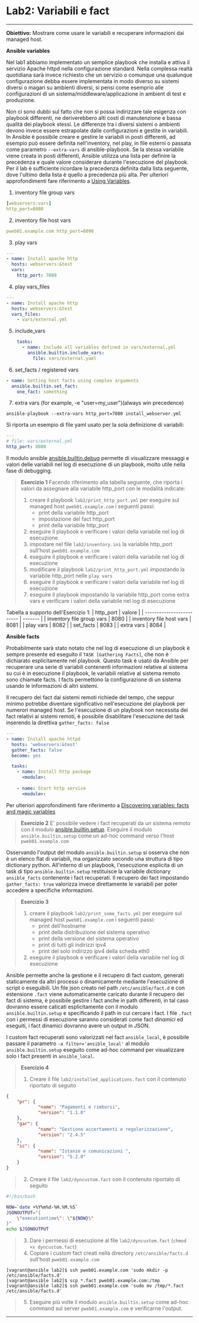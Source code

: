 # Lab2: Variabili e fact
---

**Obiettivo:** Mostrare come usare le variabili e recuperare informazioni dai managed host.

**Ansible variables**

Nel lab1 abbiamo implementato un semplice playbook che installa e attiva il servizio Apache httpd nella configurazione standard. Nella complessa realtà quotidiana sarà invece richiesto che un servizio o comunque una qualunque configurazione debba essere implementata in modo diverso su sistemi diversi o magari su ambienti diversi, si pensi come esemprio alle configurazioni di un sistema/middleware/applicazione in ambient di test e produzione.

Non ci sono dubbi sul fatto che non si possa indirizzare tale esigenza con playbook differenti, ne deriverebbero alti costi di manutenzione e bassa qualità dei playbook stessi.
Le differenze tra i diversi sistemi o ambienti devono invece essere estrapolate dalle configurazioni e gestite in variabili.
In Ansible è possibile creare e gestire le variabili in posti differenti, ad esempio può essere definita nell'inventory, nel play, in file esterni o passata come parametro `--extra-vars` di ansible-playbook.
Se la stessa variabile viene creata in posti differenti, Ansible utilizza una lista per definire la precedenza e quale valore considerare durante l'esecuzione del playbook. Per il lab è sufficiente ricordare la precedenza definita dalla lista seguente, dove l'ultimo della lista è quello a precedenza più alta. Per ulteriori approfondimenti fare riferimento a [Using Variables](https://docs.ansible.com/ansible/latest/user_guide/playbooks_variables.html).

1. inventory file group vars
```yaml
[webservers:vars]
http_port=8080
```
2. inventory file host vars
```yaml
pweb01.example.com http_port=8090
```
3. play vars
```yaml
---
- name: Install apache http
  hosts: webservers:&test
  vars:
    http_port: 7080
```
4. play vars_files
```yaml
---
- name: Install apache http
  hosts: webservers:&test
  vars_files:
    - vars/external.yml
```
5. include_vars
```yaml
    tasks:
      - name: Include all variables defined in vars/external.yml
        ansible.builtin.include_vars:
          file: vars/external.yaml
```
6. set_facts / registered vars
```yaml
- name: Setting host facts using complex arguments
  ansible.builtin.set_fact:
    one_fact: something
```
7. extra vars (for example, -e "user=my_user")(always win precedence)
```
ansible-playbook --extra-vars http_port=7080 install_webserver.yml
```

Si riporta un esempio di file yaml usato per la sola definizione di variabili:

```yaml
---
# file: vars/external.yml
http_port: 8080
```
Il modulo ansible [ansible.builtin.debug](https://docs.ansible.com/ansible/latest/collections/ansible/builtin/debug_module.html) permette di visualizzare messaggi e valori delle variabili nel log di esecuzione di un playbook, molto utile nella fase di debugging.

>**Esercizio 1**
>Facendo riferimento alla tabella seguente, che riporta i valori da assegnare alla variabile http_port con le modalità indicate:
>1. creare il playbook `lab2/print_http_port.yml` per eseguire sul managed host `pweb01.example.com` i seguenti passi:
>    * print della variabile http_port
>    * impostazione del fact http_port
>    * print della variabile http_port
>2. eseguire il playbook e verificare i valori della variabile nel log di esecuzione
>3. impostare nel file `lab2/inventory.ini` la variabile http_port sull'host `pweb01.example.com`
>4. eseguire il playbook e verificare i valori della variabile nel log di esecuzione
>5. modificare il playbook `lab2/print_http_port.yml` impostando la variabile http_port nelle `play vars`
>6. eseguire il playbook e verificare i valori della variabile nel log di esecuzione
>7. eseguire il playbook impostando la variabile http_port come extra vars e verificare i valori della variabile nel log di esecuzione

Tabella a supporto dell'Esercizio 1:
| http_port                 | valore  |
| ------------------------- | ------- |
| inventory file group vars | 8080    |
| inventory file host vars  | 8081    |
| play vars                 | 8082    |
| set_facts                 | 8083    |
| extra vars                | 8084    |

**Ansible facts**

Probabilmente sarà stato notato che nel log di esecuzione di un playbook è sempre presente ed eseguito il `TASK [Gathering Facts]`, che non è dichiarato esplicitamente nel playbook.
Questo task è usato da Ansible per recuperare una serie di variabili contenenti informazioni relative al sistema su cui è in esecuzione il playbook, le variabili relative al sistema remoto sono chiamate facts. I facts permettono la configurazione di un sistema usando le informazioni di altri sistemi.

Il recupero dei fact dai sistemi remoti richiede del tempo, che seppur minimo potrebbe diventare significativo nell'esecuzione del playbook per numerori managed host. Se l'esecuzione di un playbook non necessita dei fact relativi ai sistemi remoti, è possibile disabilitare l'esecuzione del task inserendo la direttiva `gather_facts: false`

```yaml
---
- name: Install apache httpd
  hosts: 'webservers:&test'
  gather_facts: false
  become: yes

  tasks:
    - name: Install http package
      <module>:
      
    - name: Start http service
      <module>:
```
Per ulteriori approfondimenti fare riferimento a [Discovering variables: facts and magic variables](https://docs.ansible.com/ansible/latest/user_guide/playbooks_vars_facts.html)

>**Esercizio 2**
>E' possibile vedere i fact recuperati da un sistema remoto con il modulo [ansible.builtin.setup](https://docs.ansible.com/ansible/latest/collections/ansible/builtin/setup_module.html). Eseguire il modulo `ansible.builtin.setup` come un ad-hoc command verso l'host `pweb01.example.com`

Osservando l'output del modulo `ansible.builtin.setup` si osserva che non è un elenco flat di variabili, ma organizzato secondo una struttura di tipo dictionary python. All'interno di un playbook, l'esecuzione esplicita di un task di tipo `ansible.builtin.setup` restituisce la variabile dictionary `ansible_facts` contenente i fact recuperati. Il recupero dei fact impostando `gather_facts: true` valorizza invece direttamente le variabili per poter accedere a specifiche informazioni.

>**Esercizio 3**
>1. creare il playbook `lab2/print_some_facts.yml` per eseguire sul managed host `pweb01.example.com` i seguenti passi:
>    * print dell'hostname
>    * print della distribuzione del sistema operativo
>    * print della versione del sistema operativo
>    * print di tutti gli indirizzi ipv4
>    * print del solo indirizzo ipv4 della scheda eth0
>2. eseguire il playbook e verificare i valori della variabile nel log di esecuzione

Ansible permette anche la gestione e il recupero di fact custom, generati staticamente da altri processi o dinamicamente mediante l'esecuzione di script o eseguibili.
Un file json creato nel path `/etc/ansible/fact.d` e con estensione `.fact` viene automaticamente caricato durante il recupero dei fact di sistema, è possibile gestire i fact anche in path differenti, in tal caso dovranno essere caticati esplicitamente con il modulo `ansible.builtin.setup` e specificando il path in cui cercare i fact.
I file `.fact` con i permessi di esecuzione saranno considerati come fact *dinamici* ed eseguiti, i fact dinamici dovranno avere un output in JSON.

I custom fact recuperati sono valorizzati nel fact `ansible_local`, è possibile passare il parametro `-a filter='ansible_local'` al modulo `ansible.builtin.setup` eseguito come ad-hoc command per visualizzare solo i fact presenti in `ansible_local`.

>**Esercizio 4**
>1. Creare il file `lab2/installed_applications.fact` con il contenuto riportato di seguito
```json
{
    "pr": {
            "name": "Pagamenti e rimborsi",
            "version": "1.1.0"
    },
    "gar": {
            "name": "Gestione accertamenti e regolarizzazione",
            "version": "2.4.5"
    },
    "ic": {
            "name": "Istanze e comunicazioni ",
            "version": "5.2.0"
    }
}
```
>2. Creare il file `lab2/dyncustom.fact` con il contenuto riportato di seguito
```bash
#!/bin/bash

NOW=`date +%Y%m%d-%H.%M.%S`
JSONOUTPUT="{
    \"executiontime\": \"${NOW}\"
}"
echo $JSONOUTPUT
```
>3. Dare i permessi di esecuzione al file `lab2/dyncustom.fact` (`chmod +x dyncustom.fact`)
>4. Copiare i custom fact creati nella directory `/etc/ansible/facts.d` sull'host `pweb01.example.com`
```
[vagrant@ansible lab2]$ ssh pweb01.example.com 'sudo mkdir -p /etc/ansible/facts.d'
[vagrant@ansible lab2]$ scp *.fact pweb01.example.com:/tmp
[vagrant@ansible lab2]$ ssh pweb01.example.com 'sudo mv /tmp/*.fact /etc/ansible/facts.d'
```
>5. Eseguire più volte il modulo `ansible.builtin.setup` come ad-hoc command sul server `pweb01.example.com` e verificarne l'output.

---